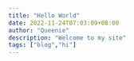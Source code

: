 ```yaml
---
title: "Hello World"
date: 2022-11-24T07:03:09+08:00
author: "Queenie"
description: "Welcome to my site"
tags: ["blog","hi"]
---
```


